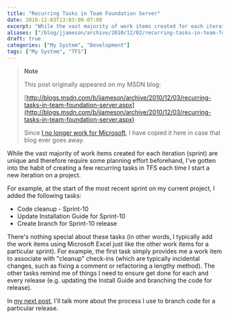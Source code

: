 ```yaml
---
title: "Recurring Tasks in Team Foundation Server"
date: 2010-12-03T13:03:00-07:00
excerpt: "While the vast majority of work items created for each iteration (sprint) are unique and therefore require some planning effort beforehand, I've gotten into the habit of creating a few recurring tasks in TFS each time I start a new iteration on a project..."
aliases: ["/blog/jjameson/archive/2010/12/02/recurring-tasks-in-team-foundation-server.aspx", "/blog/jjameson/archive/2010/12/03/recurring-tasks-in-team-foundation-server.aspx"]
draft: true
categories: ["My System", "Development"]
tags: ["My System", "TFS"]
---
```


> **Note**
>
> This post originally appeared on my MSDN blog:
>
> [http://blogs.msdn.com/b/jjameson/archive/2010/12/03/recurring-tasks-in-team-foundation-server.aspx](http://blogs.msdn.com/b/jjameson/archive/2010/12/03/recurring-tasks-in-team-foundation-server.aspx)
>
> Since [I no longer work for Microsoft](/blog/jjameson/2011/09/02/last-day-with-microsoft), I have copied it here in case that blog ever goes away.

While the vast majority of work items created for each iteration (sprint) are unique and therefore require some planning effort beforehand, I've gotten into the habit of creating a few recurring tasks in TFS each time I start a new iteration on a project.

For example, at the start of the most recent sprint on my current project, I added the following tasks:

- Code cleanup - Sprint-10
- Update Installation Guide for Sprint-10
- Create branch for Sprint-10 release

There's nothing special about these tasks (in other words, I typically add the work items using Microsoft Excel just like the other work items for a particular sprint). For example, the first task simply provides me a work item to associate with "cleanup" check-ins (which are typically incidental changes, such as fixing a comment or refactoring a lengthy method). The other tasks remind me of things I need to ensure get done for each and every release (e.g. updating the Install Guide and branching the code for release).

In [my next post](/blog/jjameson/2010/12/03/branching-for-a-release-in-team-foundation-server), I'll talk more about the process I use to branch code for a particular release.


